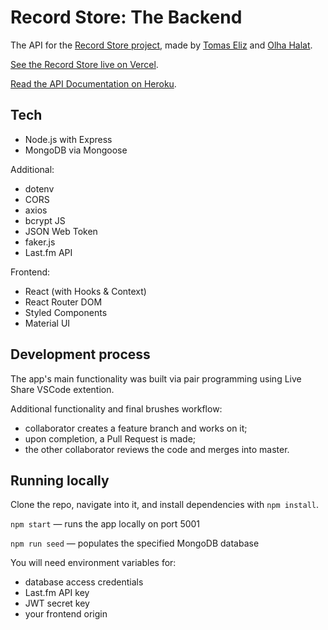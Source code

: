 # Record Store: The Backend

The API for the [Record Store project](https://github.com/TO-RecordStore/recordstore_client), made by [Tomas Eliz](https://github.com/TomasEliz) and [Olha Halat](https://github.com/olhanotolga).

[See the Record Store live on Vercel](https://record-store.vercel.app/).

[Read the API Documentation on Heroku](https://awesome-recordstore.herokuapp.com/).

## Tech

- Node.js with Express
- MongoDB via Mongoose

Additional:

- dotenv
- CORS
- axios
- bcrypt JS
- JSON Web Token
- faker.js
- Last.fm API

Frontend:

- React (with Hooks & Context)
- React Router DOM
- Styled Components
- Material UI

## Development process

The app's main functionality was built via pair programming using Live Share VSCode extention.

Additional functionality and final brushes workflow:

- collaborator creates a feature branch and works on it;
- upon completion, a Pull Request is made;
- the other collaborator reviews the code and merges into master.

## Running locally

Clone the repo, navigate into it, and install dependencies with `npm install`.

`npm start` — runs the app locally on port 5001

`npm run seed` — populates the specified MongoDB database

You will need environment variables for:

- database access credentials
- Last.fm API key
- JWT secret key
- your frontend origin
